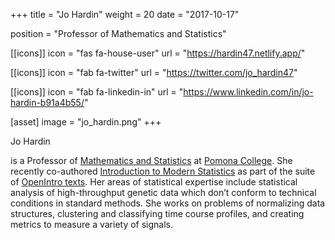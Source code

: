 +++
title = "Jo Hardin"
weight = 20
date = "2017-10-17"

position = "Professor of Mathematics and Statistics"

[[icons]]
  icon = "fas fa-house-user"
  url = "https://hardin47.netlify.app/"
  
[[icons]]
  icon = "fab fa-twitter"
  url = "https://twitter.com/jo_hardin47"

[[icons]]
  icon = "fab fa-linkedin-in"
  url = "https://www.linkedin.com/in/jo-hardin-b91a4b55/"

[asset]
  image = "jo_hardin.png"
+++

Jo Hardin

is a Professor of [Mathematics and Statistics](https://www.pomona.edu/academics/departments/mathematics-statistics) at [Pomona College](http://pomona.edu/).  She recently co-authored [Introduction to Modern Statistics](https://www.openintro.org/book/ims/) as part of the suite of [OpenIntro texts](https://www.openintro.org/).  Her areas of statistical expertise include statistical analysis of high-throughput genetic data which don’t conform to technical conditions in standard methods. She works on problems of normalizing data structures, clustering and classifying time course profiles, and creating metrics to measure a variety of signals.

